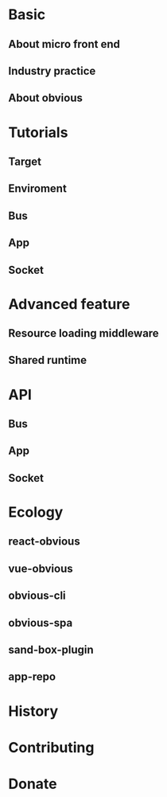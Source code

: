 # Basic
## About micro front end
## Industry practice
## About obvious

# Tutorials
## Target
## Enviroment
## Bus
## App
## Socket

# Advanced feature
## Resource loading middleware
## Shared runtime

# API
## Bus
## App
## Socket

# Ecology
## react-obvious
## vue-obvious
## obvious-cli
## obvious-spa
## sand-box-plugin
## app-repo

# History

# Contributing

# Donate